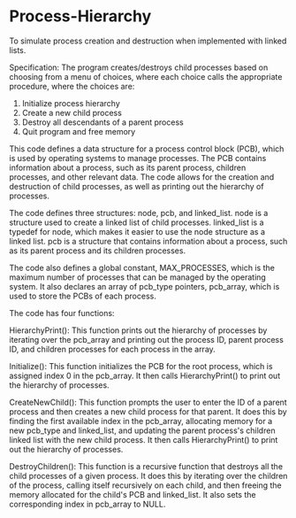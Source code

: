 # Process-Hierarchy
To simulate process creation and destruction when implemented with linked lists.

Specification: 
The program creates/destroys child processes based on choosing from a menu of choices, where 
each choice calls the appropriate procedure, where the choices are:  
1) Initialize process hierarchy 
2) Create a new child process  
3) Destroy all descendants of a parent process  
4) Quit program and free memory 


This code defines a data structure for a process control block (PCB), which is used by operating systems to manage processes. The PCB contains information about a process, such as its parent process, children processes, and other relevant data. The code allows for the creation and destruction of child processes, as well as printing out the hierarchy of processes.

The code defines three structures: node, pcb, and linked_list. node is a structure used to create a linked list of child processes. linked_list is a typedef for node, which makes it easier to use the node structure as a linked list. pcb is a structure that contains information about a process, such as its parent process and its children processes.

The code also defines a global constant, MAX_PROCESSES, which is the maximum number of processes that can be managed by the operating system. It also declares an array of pcb_type pointers, pcb_array, which is used to store the PCBs of each process.

The code has four functions:

HierarchyPrint(): This function prints out the hierarchy of processes by iterating over the pcb_array and printing out the process ID, parent process ID, and children processes for each process in the array.

Initialize(): This function initializes the PCB for the root process, which is assigned index 0 in the pcb_array. It then calls HierarchyPrint() to print out the hierarchy of processes.

CreateNewChild(): This function prompts the user to enter the ID of a parent process and then creates a new child process for that parent. It does this by finding the first available index in the pcb_array, allocating memory for a new pcb_type and linked_list, and updating the parent process's children linked list with the new child process. It then calls HierarchyPrint() to print out the hierarchy of processes.

DestroyChildren(): This function is a recursive function that destroys all the child processes of a given process. It does this by iterating over the children of the process, calling itself recursively on each child, and then freeing the memory allocated for the child's PCB and linked_list. It also sets the corresponding index in pcb_array to NULL.
